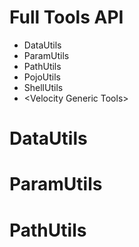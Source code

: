 # Full Tools API
- DataUtils
- ParamUtils
- PathUtils
- PojoUtils
- ShellUtils
- \<Velocity Generic Tools>
# DataUtils

# ParamUtils

# PathUtils